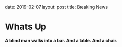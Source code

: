 date: 2019-02-07
layout: post
title: Breaking News

# Whats Up 

__A blind man walks into a bar. And a table. And a chair.__
